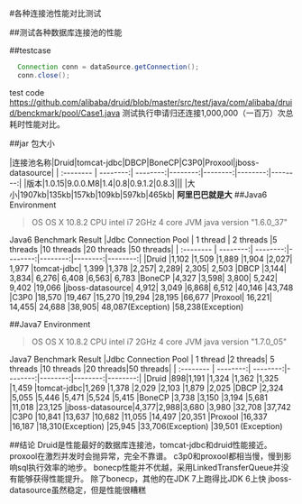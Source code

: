 #各种连接池性能对比测试

##测试各种数据库连接池的性能

##testcase
```java
  Connection conn = dataSource.getConnection();
  conn.close();
```
test code https://github.com/alibaba/druid/blob/master/src/test/java/com/alibaba/druid/benckmark/pool/Case1.java
测试执行申请归还连接1,000,000（一百万）次总耗时性能对比。

##jar 包大小

|连接池名称|Druid|tomcat-jdbc|DBCP|BoneCP|C3P0|Proxool|jboss-datasource|
| :-------- | --------:| --------:|--------:|--------:|--------:|--------:|
|版本|1.0.15|9.0.0.M8|1.4|0.8|0.9.1.2|0.8.3|||
|大小|1907kb|135kb|157kb|109kb|597kb|465kb|
**阿里巴巴就是大**
##Java6 Environment
>OS	OS X 10.8.2
CPU	intel i7 2GHz 4 core
>JVM	java version "1.6.0_37"

Java6 Benchmark Result
|Jdbc Connection Pool | 1 thread	| 2 threads	|5 threads	|10 threads	|20 threads	|50 threads|
| :-------- | --------:| --------:|--------:|--------:|--------:|--------:|
|Druid	|1,102	|1,509	|1,889	|1,904	|2,027|	1,977
|tomcat-jdbc|	1,399	|1,378	|2,257|	2,289|	2,305|	2,503
|DBCP	|3,144|	3,834|	6,276|	6,408	|6,563|	6,783
|BoneCP	|4,327	|3,598|	3,800|	5,242|	9,402	|19,066
|jboss-datasource|	4,912|	3,049	|6,868|	6,512	|40,146	|43,748
|C3P0	|18,570	|19,467	|15,270	|19,294	|28,195	|66,677
|Proxool|	16,221|	14,455|	24,688	|38,905|	48,087(Exception)	|58,238(Exception)

##Java7 Environment
>OS	OS X 10.8.2
CPU	intel i7 2GHz 4 core
>JVM	java version "1.7.0_05"

Java7 Benchmark Result
|Jdbc Connection Pool |	1 thread	|2 threads|	5 threads	|10 threads	|20 threads|50 threads|
| :-------- | --------:| --------:|--------:|--------:|--------:|--------:|
|Druid		|898|1,191	|1,324	|1,362	|1,325	|1,459
|tomcat-jdbc|1,269	|1,378	|2,029	|2,103	|1,879	|2,025
|DBCP		|2,324	|5,055	|5,446	|5,471	|5,524	|5,415
|BoneCP		|3,738	|3,150	|3,194	|5,681	|11,018	|23,125
|jboss-datasource|4,377|2,988|3,680	|3,980	|32,708	|37,742
|C3P0		|10,841	|13,637	|10,682	|11,055	|14,497	|20,351
|Proxool	|16,337	|16,187	|18,310(Exception)	|25,945	|33,706(Exception)	|39,501 (Exception)

##结论
Druid是性能最好的数据库连接池，tomcat-jdbc和druid性能接近。
proxool在激烈并发时会抛异常，完全不靠谱。
c3p0和proxool都相当慢，慢到影响sql执行效率的地步。
bonecp性能并不优越，采用LinkedTransferQueue并没有能够获得性能提升。
除了bonecp，其他的在JDK 7上跑得比JDK 6上快
jboss-datasource虽然稳定，但是性能很糟糕